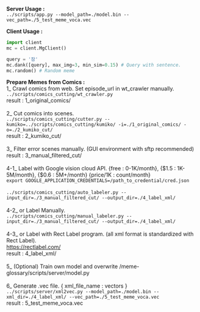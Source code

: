 <b>Server Usage :</b><br>
```../scripts/app.py --model_path=./model.bin --vec_path=./5_test_meme_voca.vec```

<b>Client Usage :</b> <br>
```python
import client
mc = client.MgClient()

query = '잠'
mc.dank([query], max_img=3, min_sim=0.15) # Query with sentence.
mc.random() # Random meme
```

<b>Prepare Memes from Comics :</b><br>
1_ Crawl comics from web. Set episode_url in wt_crawler manually.</br>
```../scripts/comics_cutting/wt_crawler.py```
<br>
result : 1_original_comics/ <br>
<br>
2_ Cut comics into scenes.<br>
```../scripts/comics_cutting/cutter.py --kumiko=../scripts/comics_cutting/kumiko/ -i=./1_original_comics/ -o=./2_kumiko_cut/```
<br>
result : 2_kumiko_cut/<br>
<br>
3_ Filter error scenes manually. (GUI environment with sftp recommended) <br>
result : 3_manual_filtered_cut/<br>
<br>
4-1_ Label with Google vision cloud API. {free : 0-1K/month}, {$1.5 : 1K-5M/month}, {$0.6 : 5M+/month} {price/1K : count/month} <br>
```export GOOGLE_APPLICATION_CREDENTIALS=/path_to_credential/cred.json```
<br><br>
```../scripts/comics_cutting/auto_labeler.py --input_dir=./3_manual_filtered_cut/ --output_dir=./4_label_xml/```
<br><br>
4-2_ or Label Manually. <br>
```../scripts/comics_cutting/manual_labeler.py --input_dir=./3_manual_filtered_cut/ --output_dir=./4_label_xml/```
<br><br>
4-3_ or Label with Rect Label program. (all xml format is standardized with Rect Label).<br>
https://rectlabel.com/ <br>
result : 4_label_xml/ <br>
<br>
5_ (Optional) Train own model and overwrite /meme-glossary/scripts/server/model.py <br>
<br>
6_ Generate .vec file. { xml_file_name : vectors } <br>
```../scripts/server/xml2vec.py --model_path=./model.bin --xml_dir=./4_label_xml/ --vec_path=./5_test_meme_voca.vec```
<br>
result : 5_test_meme_voca.vec
